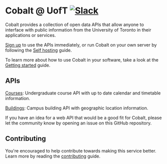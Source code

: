 Cobalt @ UofT [![Slack][slackin-badge]][slackin]
=============
Cobalt provides a collection of open data APIs that allow anyone to interface with public information from the University of Toronto in their applications or services.

[Sign up](https://cobalt.qas.im/signup) to use the APIs immediately, or run Cobalt on your own server by following the [Self hosting](https://cobalt.qas.im/docs/getting-started/self-hosting) guide.

To learn more about how to use Cobalt in your software, take a look at the [Getting started](https://cobalt.qas.im/docs/getting-started/introduction) guide.

APIs
----------
[Courses](https://cobalt.qas.im/docs/course-api/introduction): Undergraduate course API with up to date calendar and timetable information.

[Buildings](https://cobalt.qas.im/docs/building-api/introduction): Campus building API with geographic location information.

If you have an idea for a web API that would be a good fit for Cobalt, please let the community know by opening an issue on this GitHub repository.


Contributing
----

You're encouraged to help contribute towards making this service better. Learn more by reading the [contributing](https://cobalt.qas.im/docs/getting-started/contributing) guide.

[slackin]: https://cobalt-slack.herokuapp.com/
[slackin-badge]: https://cobalt-slack.herokuapp.com/badge.svg
